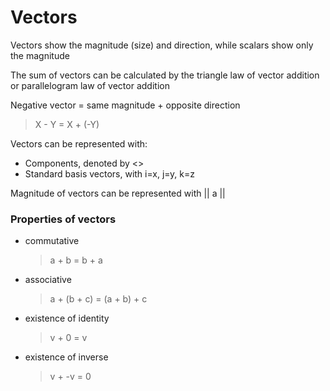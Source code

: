 # Vectors
Vectors show the magnitude (size) and direction, while scalars show only the magnitude

The sum of vectors can be calculated by the triangle law of vector addition or parallelogram law of vector addition

Negative vector = same magnitude + opposite direction

> X - Y = X + (-Y)

Vectors can be represented with:
- Components, denoted by <>
- Standard basis vectors, with i=x, j=y, k=z

Magnitude of vectors can be represented with || a ||

### Properties of vectors
- commutative
	> a + b = b + a
- associative
	> a + (b + c) = (a + b) + c
- existence of identity
	> v + 0 = v
- existence of inverse
	> v + -v = 0

